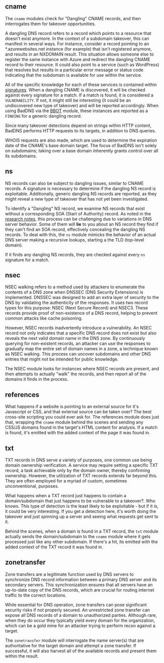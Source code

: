 ## cname

The `cname` modules check for "Dangling" CNAME records, and then interrogates them for takeover opportunities. 

A dangling DNS record refers to a record which points to a resource that doesn't exist anymore. In the context of a subdomain takeover, this can manifest in several ways. For instance, consider a record pointing to an \*.azurewebsites.net instance (for example) that isn't registered anymore, and results in an NXDOMAIN result. This situation allows someone else to register the same instance with Azure and redirect the dangling CNAME record to their resource.  It could also point to a service (such as WordPress) that resolves but results in a particular error message or status code indicating that the subdomain is available for use within the service.

All of the specific knowledge for each of these services is contained within [signatures](signatures.md). When a dangling CNAME is discovered, it will be checked against every signature for a match. If a match is found, it is considered a `VULNERABILITY`. If not, it might still be interesting (it could be an undiscovered new type of takeover) and will be reported accordingly. When using BadDNS via the [BBOT](https://github.com/blacklanternsecurity/bbot/) module, these instances are reported as a `FINDING` for a generic dangling record.

Since many takeover detections depend on strings within HTTP content, BadDNS performs HTTP requests to its targets, in addition to DNS queries.

WHOIS requests are also made, which are used to determine the expiration date of the CNAME's base domain target. The focus of BadDNS isn't solely on subdomains; taking over a base domain inherently grants control over all its subdomains.

## ns

NS records can also be subject to dangling issues, similar to CNAME records. A signature is necessary to determine if the dangling NS record is exploitable. Additionally, generic dangling NS records are reported, as they might reveal a new type of takeover that has not yet been investigated.

To identify a "Dangling" NS record, we examine NS records that exist without a corresponding SOA (Start of Authority) record. As noted in the [research notes](research.md), this process can be challenging due to variations in DNS server behavior. Some of them will **lie** to you about an NS record they find if they can't find an SOA record, effectively concealing the dangling NS records. To deal with this, the `ns` module mimicks the behavior of an actual DNS server making a recursive lookups, starting a the TLD (top-level domain). 

If it finds any dangling NS records, they are checked against every `ns` signature for a match.


## nsec

NSEC walking refers to a method used by attackers to enumerate the contents of a DNS zone when DNSSEC (DNS Security Extensions) is implemented. DNSSEC was designed to add an extra layer of security to the DNS by validating the authenticity of the responses. It uses two record types for this purpose: NSEC (Next Secure Record) and NSEC3. These records provide proof of non-existence of a DNS record, helping to prevent common attacks like cache poisoning.

However, NSEC records inadvertently introduce a vulnerability. An NSEC record not only indicates that a specific DNS record does not exist but also reveals the next valid domain name in the DNS zone. By continuously querying for non-existent records, an attacker can use the responses to gradually map the entire set of domain names in a zone, a technique known as NSEC walking. This process can uncover subdomains and other DNS entries that might not be intended for public knowledge.

The NSEC module looks for instances where NSEC records are present, and then attempts to actually "walk" the records, and then report all of the domains it finds in the process.

## references

What happens if a website is pointing to an external source for it's Javascript or CSS, and that external source can be taken over? The best cross-site scripting you could ever ask for. The references module does just that, wrapping the `cname` module behind the scenes and sending any CSS/JS domains found in the target's HTML content for analysis. If a match is found, it's emitted with the added context of the page it was found in.

## txt

TXT records in DNS serve a variety of purposes, one common use being domain ownership verification. A service may require setting a specific TXT record, a task achievable only by the domain owner, thereby confirming ownership. However, the utilization of TXT records extends far beyond this. They are often employed for a myriad of custom, sometimes unconventional, purposes.

What happens when a TXT record just happens to contain a domain/subdomain that just happens to be vulnerable to a takeover?. Who knows. This type of detection is the least likely to be exploitable - but if it is, it could be very interesting. If you get a detection here, it's worth doing the takeover and just spinning up a server and seeing what requests get sent to it.

Behind the scenes, when a domain is found in a TXT record, the `txt` module actually sends the domain/subdomain to the `cname` module where it gets processed just like any other subdomain. If there's a hit, its emitted with the added context of the TXT record it was found in. 

## zonetransfer

Zone transfers are a legitimate function used by DNS servers to synchronize DNS record information between a primary DNS server and its secondary servers. This synchronization ensures that all servers have an up-to-date copy of the DNS records, which are crucial for routing internet traffic to the correct locations.

While essential for DNS operation, zone transfers can pose significant security risks if not properly secured. An unrestricted zone transfer can expose all DNS records of a domain to unauthorized parties. Although rare, when they do occur they typically yield every domain for the organization, which can be a gold mine for an attacker trying to perform recon against a target.

The `zonetransfer` module will interrogate the name server(s) that are authoritative for the target domain and attempt a zone transfer. If successful, it will also harvest all of the available records and present them within the result.